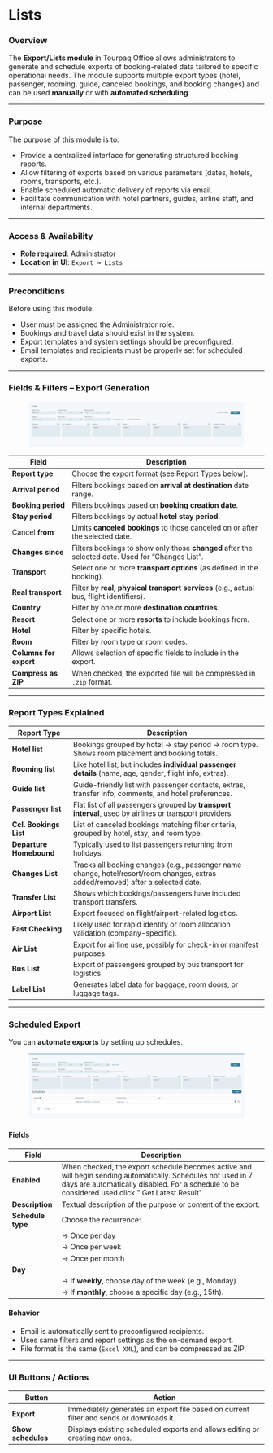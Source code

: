 # Lists

### Overview

The **Export/Lists module** in Tourpaq Office allows administrators to generate and schedule exports of booking-related data tailored to specific operational needs. The module supports multiple export types (hotel, passenger, rooming, guide, canceled bookings, and booking changes) and can be used **manually** or with **automated scheduling**.

***

### Purpose

The purpose of this module is to:

* Provide a centralized interface for generating structured booking reports.
* Allow filtering of exports based on various parameters (dates, hotels, rooms, transports, etc.).
* Enable scheduled automatic delivery of reports via email.
* Facilitate communication with hotel partners, guides, airline staff, and internal departments.

***

### Access & Availability

* **Role required**: Administrator
* **Location in UI**: `Export → Lists`

***

### Preconditions

Before using this module:

* User must be assigned the Administrator role.
* Bookings and travel data should exist in the system.
* Export templates and system settings should be preconfigured.
* Email templates and recipients must be properly set for scheduled exports.

***

### Fields & Filters – Export Generation

<figure><img src="../.gitbook/assets/image (1) (1).png" alt=""><figcaption></figcaption></figure>

| Field                  | Description                                                                                       |
| ---------------------- | ------------------------------------------------------------------------------------------------- |
| **Report type**        | Choose the export format (see Report Types below).                                                |
| **Arrival period**     | Filters bookings based on **arrival at destination** date range.                                  |
| **Booking period**     | Filters bookings based on **booking creation date**.                                              |
| **Stay period**        | Filters bookings by actual **hotel stay period**.                                                 |
|  Cancel **from**       | Limits **canceled bookings** to those canceled on or after the selected date.                     |
| **Changes since**      | Filters bookings to show only those **changed** after the selected date. Used for “Changes List”. |
| **Transport**          | Select one or more **transport options** (as defined in the booking).                             |
| **Real transport**     | Filter by **real, physical transport services** (e.g., actual bus, flight identifiers).           |
| **Country**            | Filter by one or more **destination countries**.                                                  |
| **Resort**             | Select one or more **resorts** to include bookings from.                                          |
| **Hotel**              | Filter by specific hotels.                                                                        |
| **Room**               | Filter by room type or room codes.                                                                |
| **Columns for export** | Allows selection of specific fields to include in the export.                                     |
| **Compress as ZIP**    | When checked, the exported file will be compressed in `.zip` format.                              |

***

### Report Types Explained

| Report Type             | Description                                                                                                                      |
| ----------------------- | -------------------------------------------------------------------------------------------------------------------------------- |
| **Hotel list**          | Bookings grouped by hotel → stay period → room type. Shows room placement and booking totals.                                    |
| **Rooming list**        | Like hotel list, but includes **individual passenger details** (name, age, gender, flight info, extras).                         |
| **Guide list**          | Guide-friendly list with passenger contacts, extras, transfer info, comments, and hotel preferences.                             |
| **Passenger list**      | Flat list of all passengers grouped by **transport interval**, used by airlines or transport providers.                          |
| **Ccl. Bookings List**  | List of canceled bookings matching filter criteria, grouped by hotel, stay, and room type.                                       |
| **Departure Homebound** | Typically used to list passengers returning from holidays.                                                                       |
| **Changes List**        | Tracks all booking changes (e.g., passenger name change, hotel/resort/room changes, extras added/removed) after a selected date. |
| **Transfer List**       | Shows which bookings/passengers have included transport transfers.                                                               |
| **Airport List**        | Export focused on flight/airport-related logistics.                                                                              |
| **Fast Checking**       | Likely used for rapid identity or room allocation validation (company-specific).                                                 |
| **Air List**            | Export for airline use, possibly for check-in or manifest purposes.                                                              |
| **Bus List**            | Export of passengers grouped by bus transport for logistics.                                                                     |
| **Label List**          | Generates label data for baggage, room doors, or luggage tags.                                                                   |

***

### Scheduled Export

You can **automate exports** by setting up schedules.

<figure><img src="../.gitbook/assets/image (23) (1) (1) (1) (1) (1) (1).png" alt=""><figcaption></figcaption></figure>

#### Fields

| Field             | Description                                                                                                                                                                                                     |
| ----------------- | --------------------------------------------------------------------------------------------------------------------------------------------------------------------------------------------------------------- |
| **Enabled**       | When checked, the export schedule becomes active and will begin sending automatically. Schedules not used in 7 days are automatically disabled. For a schedule to be considered used click " Get Latest Result" |
| **Description**   | Textual description of the purpose or content of the export.                                                                                                                                                    |
| **Schedule type** | Choose the recurrence:                                                                                                                                                                                          |
|                   | → Once per day                                                                                                                                                                                                  |
|                   | → Once per week                                                                                                                                                                                                 |
|                   | → Once per month                                                                                                                                                                                                |
| **Day**           |                                                                                                                                                                                                                 |
|                   | → If **weekly**, choose day of the week (e.g., Monday).                                                                                                                                                         |
|                   | → If **monthly**, choose a specific day (e.g., 15th).                                                                                                                                                           |

#### Behavior

* Email is automatically sent to preconfigured recipients.
* Uses same filters and report settings as the on-demand export.
* File format is the same (`Excel XML`), and can be compressed as ZIP.

***

### UI Buttons / Actions

| Button             | Action                                                                                  |
| ------------------ | --------------------------------------------------------------------------------------- |
| **Export**         | Immediately generates an export file based on current filter and sends or downloads it. |
| **Show schedules** | Displays existing scheduled exports and allows editing or creating new ones.            |

